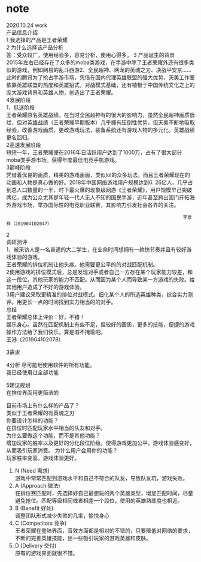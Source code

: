 # note
2020.10.24 work  
产品信息介绍  
1  我选择的产品是王者荣耀  
2 为什么选择该产品分析  
答：受众较广，使用经验多，容易分析，使用心得多。
3 产品诞生的背景  
2015年左右已经存在了众多的moba类游戏，在手游中除了王者荣耀外还有很多类似的游戏，例如网易的乱斗西游2、全民超神、网龙的英魂之刃、决战平安京......此时的腾讯为了抢占手游市场，凭借在国内代理英雄联盟的强大优势，天美工作室依靠英雄联盟的热度和英雄招式，对战模式基础，还有植根于中国传统文化之上的庞大游戏背景和英雄人物，创造出了王者荣耀。  
4发展阶段  
1，低迷阶段  
王者荣耀原名英雄战绩，在当时全民超神有的很大的影响力，虽然全民超神画质很烂，但对英雄战绩（王者荣耀早期版本）几乎拥有压倒性优势，但天美不断地吸取经验，改善游戏画质，更改游戏玩法，装备系统还有游戏人物的多元化。英雄战绩更名回归。  
2高速发展阶段  
短短一年，王者荣耀便在2016年日活跃用户达到了1000万，占有了很大部分moba类手游市场。获得年度最佳电竞手机游戏。  
3巅峰阶段  
凭借着优良的画质，精美的游戏画面，类似lol的众多玩法。而且王者荣耀现在的动画和人物是真心做的好。2018年中国网络游戏用户规模达到6. 26亿人，几乎占到总人口数量的一半，时下最火爆的现象级网游《王者荣耀》，用户规模早己突破两亿，成为公众尤其是年轻一代人无人不知的国民手游，近年甚至跨出国门开拓海外游戏市场，举办国际性的电竞职业联赛，其影响力引发社会各界的关注。  

                                                                      李景祥（201904102047）  

2  
调研测评  
1，被采访人是一名普通的大二学生，在业余时间想拥有一款快节奏并且有较好游戏体验的游戏。  
王者荣耀的排位机制让他头疼。他需要更公平的的对战匹配机制。  
2使用游戏的排位模式后，总是发现对手或者自己一方存在某个玩家能力较差，和这一段位，其他玩家的能力不匹配。从而因为某个人而导致某一方游戏的失败。给其他用户造成了不好的游戏体验。  
3用户建议采取更精准的排位对战模式。细化某个人的所选英雄种类，综合实力测评。用更长一点的时间找到实力相当的的对手。  
总结  
王者荣耀总体上评价：好，不错！  
娱乐身心。虽然在匹配机制上有些不足，但较好的画质，更多的技能，便捷的游戏操作方法给了我们快乐。算是瑕不掩瑜吧。   
                                                                             王港（201904102078）  

3需求  


4分析
尽可能地使用软件的所有功能。  
我已经使用过全部功能  

5建议规划  
在排位界面用更简洁的

目前市场上有什么样的产品了？  
   类似于王者荣耀的有英魂之刃  
你要设计怎样的功能？  
   在排位时匹配玩家水平相当的队友和对手。  
为什么要做这个功能，而不是其他功能？  
    增加玩家的胜率以及更好的分化段位阶级。使得游戏更加公平。游戏体验感变好，从而吸引玩家消费。
为什么用户会用你的功能？  
     玩家胜率变高，游戏体验更好。
1)   N (Need 需求)  
游戏中常常匹配到游戏水平和自己不符合的队友，导致队友坑，游戏失败。
2) A (Approach 做法)  
在排位赛匹配时，先选择好自己最想玩的两个英雄类型，增加匹配时间，尽量避免抢位。匹配等级相同或者相差一个段位，使用的英雄熟练度也相近。
3) B (Benefit  好处)  
调整团队形式减少失败的几率，愉悦身心  
4) C (Competitors 竞争)  
王者荣耀在登陆界面，音效方面都是相对的不错的，只要降低对网络的要求，不断的完善英雄技能，出一些吸引玩家的游戏英雄和皮肤。  
5) D (Delivery 交付)  
原有的游戏界面就很不错。
